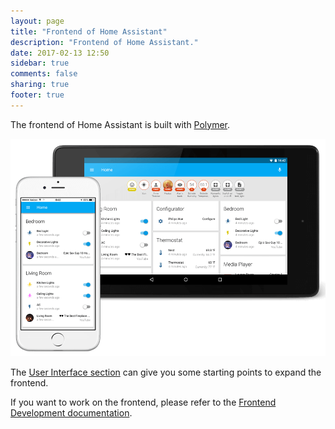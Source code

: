 ```yaml
---
layout: page
title: "Frontend of Home Assistant"
description: "Frontend of Home Assistant."
date: 2017-02-13 12:50
sidebar: true
comments: false
sharing: true
footer: true
---
```


The frontend of Home Assistant is built with [Polymer](https://www.polymer-project.org/).

<p class='img'>
  <img src='/images/screenshots/ui2015.png' />
</p>

The [User Interface section](/cookbook/#user-interface) can give you some starting points to expand the frontend.

If you want to work on the frontend, please refer to the [Frontend Development documentation](/developers/frontend/).

